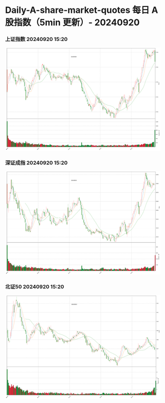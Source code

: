 
# Daily-A-share-market-quotes 每日 A 股指数（5min 更新）- 20240920

### 上证指数 20240920 15:20
![](./fig/2024/9/20240920-sh000001.png)

### 深证成指 20240920 15:20
![](./fig/2024/9/20240920-sz399001.png)

### 北证50 20240920 15:20
![](./fig/2024/9/20240920-bj899050.png)
